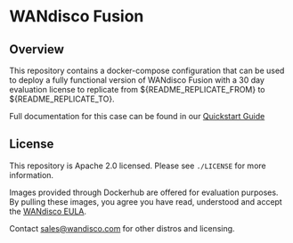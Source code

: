 # WANdisco Fusion

## Overview

This repository contains a docker-compose configuration that can be used to deploy a fully functional version of WANdisco Fusion with a 30 day evaluation license to replicate from ${README_REPLICATE_FROM} to ${README_REPLICATE_TO}.

Full documentation for this case can be found in our [Quickstart Guide](${README_QUICKSTART})

## License
This repository is Apache 2.0 licensed. Please see `./LICENSE` for more information.

Images provided through Dockerhub are offered for evaluation purposes. By pulling these images, you agree you have read, understood and accept the [WANdisco EULA](https://www.wandisco.com/eula).

Contact sales@wandisco.com for other distros and licensing.
